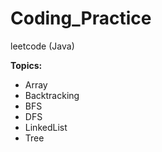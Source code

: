 # Coding_Practice
leetcode (Java)

<b>Topics:</b>

- Array</br>
- Backtracking</br>
- BFS</br>
- DFS</br>
- LinkedList</br>
- Tree</br>
